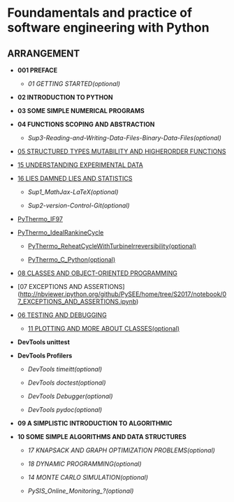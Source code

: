 
# Foundamentals and practice of software engineering with Python

## ARRANGEMENT

* **001 PREFACE**

  * *01 GETTING STARTED(optional)*

* **02 INTRODUCTION TO PYTHON**

* **03 SOME SIMPLE NUMERICAL PROGRAMS**

* **04 FUNCTIONS SCOPING AND ABSTRACTION**

  * *Sup3-Reading-and-Writing-Data-Files-Binary-Data-Files(optional)*

* [05 STRUCTURED TYPES MUTABILITY AND HIGHERORDER FUNCTIONS](http://nbviewer.ipython.org/github/PySEE/home/tree/S2017/notebook/05_STRUCTURED_TYPES_MUTABILITY_AND_HIGHERORDER_FUNCTIONS.ipynb)

* [15 UNDERSTANDING EXPERIMENTAL DATA](http://nbviewer.ipython.org/github/PySEE/home/tree/S2017/notebook/15_UNDERSTANDING_EXPERIMENTAL_DATA.ipynb)

* [16 LIES DAMNED LIES AND STATISTICS](http://nbviewer.ipython.org/github/PySEE/home/tree/S2017/notebook/16_LIES_DAMNED_LIES_AND_STATISTICS.ipynb)
  
  * *Sup1_MathJax-LaTeX(optional)*

  * *Sup2-version-Control-Git(optional)*

* [PyThermo_IF97](http://nbviewer.ipython.org/github/PySEE/home/tree/S2017/notebook/PyThermo_IF97.ipynb)

* [PyThermo_IdealRankineCycle](http://nbviewer.ipython.org/github/PySEE/home/tree/S2017/notebook/PyThermo_IdealRankineCycle.ipynb)

  * [PyThermo_ReheatCycleWithTurbineIrreversibility(optional)](http://nbviewer.ipython.org/github/PySEE/home/tree/S2017/notebook/PyThermo_ReheatCycleWithTurbineIrreversibility.ipynb)

  * [PyThermo_C_Python(optional)](http://nbviewer.ipython.org/github/PySEE/home/tree/S2017/notebook/PyThermo_C_Python.ipynb)

* [08 CLASSES AND OBJECT-ORIENTED PROGRAMMING](http://nbviewer.ipython.org/github/PySEE/home/tree/S2017/notebook/08_CLASSES_AND_OBJECT-ORIENTED_PROGRAMMING.ipynb.ipynb)

* [07 EXCEPTIONS AND ASSERTIONS]  (http://nbviewer.ipython.org/github/PySEE/home/tree/S2017/notebook/07_EXCEPTIONS_AND_ASSERTIONS.ipynb)

* [06 TESTING AND DEBUGGING](http://nbviewer.ipython.org/github/PySEE/home/tree/S2017/notebook/06_TESTING_AND_DEBUGGING.ipynb)

  * [11 PLOTTING AND MORE ABOUT CLASSES(optional)](http://nbviewer.ipython.org/github/PySEE/home/tree/S2017/notebook/11_PLOTTING_AND_MORE_ABOUT_CLASSES.ipynb)

* **DevTools unittest**

* **DevTools Profilers**

  * *DevTools timeitt(optional)*

  * *DevTools doctest(optional)*

  * *DevTools Debugger(optional)*

  * *DevTools pydoc(optional)*

* **09 A SIMPLISTIC INTRODUCTION TO ALGORITHMIC**

* **10 SOME SIMPLE ALGORITHMS AND DATA STRUCTURES**

  * *17 KNAPSACK AND GRAPH OPTIMIZATION PROBLEMS(optional)*

  * *18 DYNAMIC PROGRAMMING(optional)*

  * *14 MONTE CARLO SIMULATION(optional)*

  * *PySIS_Online_Monitoring_?(optional)*



